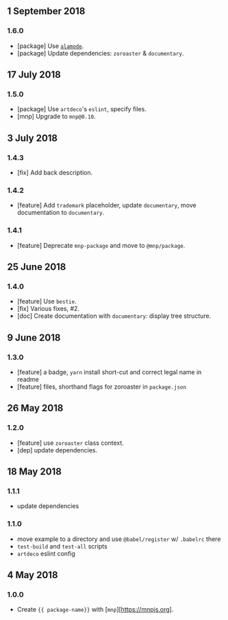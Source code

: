 ## 1 September 2018

### 1.6.0

- [package] Use [`alamode`](https://alamode.cc).
- [package] Update dependencies: `zoroaster` & `documentary`.

## 17 July 2018

### 1.5.0

- [package] Use `artdeco`'s `eslint`, specify files.
- [mnp] Upgrade to `mnp@0.10`.

## 3 July 2018

### 1.4.3

- [fix] Add back description.

### 1.4.2

- [feature] Add `trademark` placeholder, update `documentary`, move documentation to `documentary`.

### 1.4.1

- [feature] Deprecate `mnp-package` and move to `@mnp/package`.

## 25 June 2018

### 1.4.0

- [feature] Use `bestie`.
- [fix] Various fixes, #2.
- [doc] Create documentation with `documentary`: display tree structure.

## 9 June 2018

### 1.3.0

- [feature] a badge, `yarn` install short-cut and correct legal name in readme
- [feature] files, shorthand flags for zoroaster in `package.json`

## 26 May 2018

### 1.2.0

- [feature] use `zoroaster` class context.
- [dep] update dependencies.

## 18 May 2018

### 1.1.1

- update dependencies

### 1.1.0

- move example to a directory and use `@babel/register` w/ `.babelrc` there
- `test-build` and `test-all` scripts
- `artdeco` eslint config

## 4 May 2018

### 1.0.0

- Create `{{ package-name}}` with [`mnp`][https://mnpjs.org].

